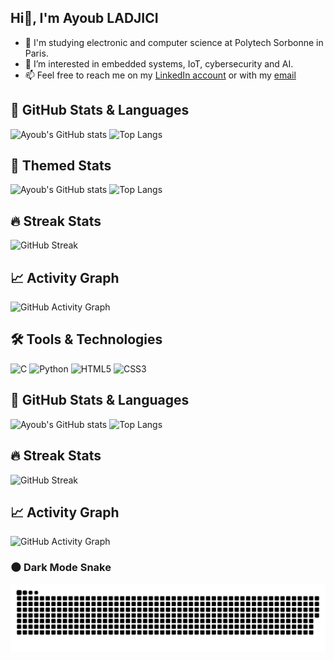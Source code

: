 ## Hi👋, I'm Ayoub LADJICI

- 🎒 I'm studying electronic and computer science at Polytech Sorbonne in Paris.
- 👀 I’m interested in embedded systems, IoT, cybersecurity and AI.
- 📫 Feel free to reach me on my [LinkedIn account](https://www.linkedin.com/in/ayoub-ladjici-560528238/) or with my [email](ayoub.ladjici@outlook.com)

## 🚀 GitHub Stats & Languages

![Ayoub's GitHub stats](https://github-readme-stats.vercel.app/api?username=AyoubLADJICI&show_icons=true&theme=dark&hide_border=true)
![Top Langs](https://github-readme-stats.vercel.app/api/top-langs/?username=AyoubLADJICI&layout=compact&langs_count=10&theme=dark&hide_border=true)

## 🎨 Themed Stats

![Ayoub's GitHub stats](https://github-readme-stats.vercel.app/api?username=AyoubLADJICI&show_icons=true&theme=radical&hide_border=true)
![Top Langs](https://github-readme-stats.vercel.app/api/top-langs/?username=AyoubLADJICI&layout=compact&theme=radical&hide_border=true)

## 🔥 Streak Stats

![GitHub Streak](https://streak-stats.demolab.com?user=AyoubLADJICI&theme=dark&hide_border=true)

## 📈 Activity Graph

![GitHub Activity Graph](https://github-readme-activity-graph.vercel.app/graph?username=AyoubLADJICI&theme=react-dark)

## 🛠️ Tools & Technologies

![C](https://img.shields.io/badge/C-00599C?style=flat-square&logo=c&logoColor=white)
![Python](https://img.shields.io/badge/Python-3776AB?style=flat-square&logo=python&logoColor=white)
![HTML5](https://img.shields.io/badge/HTML5-E34F26?style=flat-square&logo=html5&logoColor=white)
![CSS3](https://img.shields.io/badge/CSS3-1572B6?style=flat-square&logo=css3&logoColor=white)

## 🚀 GitHub Stats & Languages

![Ayoub's GitHub stats](https://github-readme-stats.vercel.app/api?username=AyoubLADJICI&show_icons=true&theme=tokyonight&hide_border=true)
![Top Langs](https://github-readme-stats.vercel.app/api/top-langs/?username=AyoubLADJICI&layout=compact&theme=tokyonight&hide_border=true)

## 🔥 Streak Stats

![GitHub Streak](https://streak-stats.demolab.com?user=AyoubLADJICI&theme=tokyonight&hide_border=true)

## 📈 Activity Graph

![GitHub Activity Graph](https://github-readme-activity-graph.vercel.app/graph?username=AyoubLADJICI&theme=react-dark)




### 🌑 Dark Mode Snake

![GitHub Snake Animation Dark Mode](./dist/github-snake-dark.svg)


